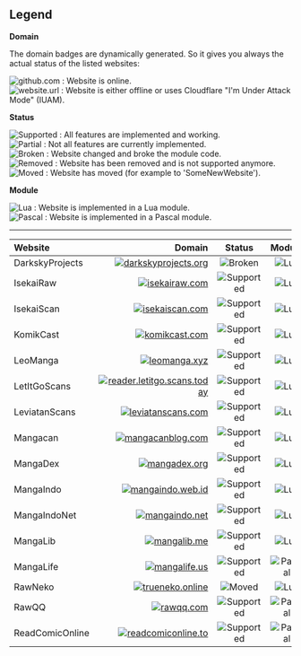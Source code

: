 Legend
------
**Domain**  
  
The domain badges are dynamically generated. So it gives you always the actual status of the listed websites:  
  
![github.com](https://img.shields.io/website/https/github.com.svg?label=github.com&up_message=online&down_message=offline%20%2F%20cf) : Website is online.  
![website.url](https://img.shields.io/website/http/website.url.svg?label=website.url&up_message=online&down_message=offline%20%2F%20cf) : Website is either offline or uses Cloudflare "I'm Under Attack Mode" (IUAM).  
  
**Status**  
  
![Supported](https://img.shields.io/badge/Status-Supported-BrightGreen.svg) : All features are implemented and working.  
![Partial](https://img.shields.io/badge/Status-Partial-yellowgreen.svg) : Not all features are currently implemented.  
![Broken](https://img.shields.io/badge/Status-Broken-red.svg) : Website changed and broke the module code.  
![Removed](https://img.shields.io/badge/Status-Removed-inactive.svg) : Website has been removed and is not supported anymore.  
![Moved](https://img.shields.io/badge/Moved-SomeNewWebsite-blue.svg) : Website has moved (for example to 'SomeNewWebsite').  
  
**Module**  
  
![Lua](https://img.shields.io/badge/Lua-Modulename-blueviolet.svg) : Website is implemented in a Lua module.  
![Pascal](https://img.shields.io/badge/Pascal-Modulename-blue.svg) : Website is implemented in a Pascal module.  
  
---
  
| Website         | Domain                                                                                                                                                                                                                      | Status                                                                      | Module                                                             |
|:--------------- | ---------------------------------------------------------------------------------------------------------------------------------------------------------------------------------------------------------------------------:|:---------------------------------------------------------------------------:|:------------------------------------------------------------------:|
| DarkskyProjects | [![darkskyprojects.org](https://img.shields.io/website/https/darkskyprojects.org.svg?label=darkskyprojects.org&up_message=online&down_message=offline%20%2F%20cf)](https://darkskyprojects.org)                             | ![Broken](https://img.shields.io/badge/Status-Broken-red.svg)               | ![Lua](https://img.shields.io/badge/Lua-Madara-blueviolet.svg)     |
| IsekaiRaw       | [![isekairaw.com](https://img.shields.io/website/http/isekairaw.com.svg?label=isekairaw.com&up_message=online&down_message=offline%20%2F%20cf)](http://isekairaw.com)                                                       | ![Supported](https://img.shields.io/badge/Status-Supported-BrightGreen.svg) | ![Lua](https://img.shields.io/badge/Lua-Madara-blueviolet.svg)     |
| IsekaiScan      | [![isekaiscan.com](https://img.shields.io/website/http/isekaiscan.com.svg?label=isekaiscan.com&up_message=online&down_message=offline%20%2F%20cf)](http://isekaiscan.com)                                                   | ![Supported](https://img.shields.io/badge/Status-Supported-BrightGreen.svg) | ![Lua](https://img.shields.io/badge/Lua-Madara-blueviolet.svg)     |
| KomikCast       | [![komikcast.com](https://img.shields.io/website/https/komikcast.com.svg?label=komikcast.com&up_message=online&down_message=offline%20%2F%20cf)](https://komikcast.com)                                                     | ![Supported](https://img.shields.io/badge/Status-Supported-BrightGreen.svg) | ![Lua](https://img.shields.io/badge/Lua-MangaShiro-blueviolet.svg) |
| LeoManga        | [![leomanga.xyz](https://img.shields.io/website/https/leomanga.xyz.svg?label=leomanga.xyz&up_message=online&down_message=offline%20%2F%20cf)](https://leomanga.xyz)                                                         | ![Supported](https://img.shields.io/badge/Status-Supported-BrightGreen.svg) | ![Lua](https://img.shields.io/badge/Lua-LeoManga-blueviolet.svg)   |
| LetItGoScans    | [![reader.letitgo.scans.today](https://img.shields.io/website/https/reader.letitgo.scans.today.svg?label=reader.letitgo.scans.today&up_message=online&down_message=offline%20%2F%20cf)](https://reader.letitgo.scans.today) | ![Supported](https://img.shields.io/badge/Status-Supported-BrightGreen.svg) | ![Lua](https://img.shields.io/badge/Lua-ComiCake-blueviolet.svg)   |
| LeviatanScans   | [![leviatanscans.com](https://img.shields.io/website/https/leviatanscans.com.svg?label=leviatanscans.com&up_message=online&down_message=offline%20%2F%20cf)](https://leviatanscans.com)                                     | ![Supported](https://img.shields.io/badge/Status-Supported-BrightGreen.svg) | ![Lua](https://img.shields.io/badge/Lua-Madara-blueviolet.svg)     |
| Mangacan        | [![mangacanblog.com](https://img.shields.io/website/http/mangacanblog.com.svg?label=mangacanblog.com&up_message=online&down_message=offline%20%2F%20cf)](http://mangacanblog.com)                                           | ![Supported](https://img.shields.io/badge/Status-Supported-BrightGreen.svg) | ![Lua](https://img.shields.io/badge/Lua-MangaShiro-blueviolet.svg) |
| MangaDex        | [![mangadex.org](https://img.shields.io/website/https/mangadex.org.svg?label=mangadex.org&up_message=online&down_message=offline%20%2F%20cf)](https://mangadex.org)                                                         | ![Supported](https://img.shields.io/badge/Status-Supported-BrightGreen.svg) | ![Lua](https://img.shields.io/badge/Lua-MangaDex-blueviolet.svg)   |
| MangaIndo       | [![mangaindo.web.id](https://img.shields.io/website/https/mangaindo.web.id.svg?label=mangaindo.web.id&up_message=online&down_message=offline%20%2F%20cf)](https://mangaindo.web.id)                                         | ![Supported](https://img.shields.io/badge/Status-Supported-BrightGreen.svg) | ![Lua](https://img.shields.io/badge/Lua-MangaShiro-blueviolet.svg) |
| MangaIndoNet    | [![mangaindo.net](https://img.shields.io/website/https/mangaindo.net.svg?label=mangaindo.net&up_message=online&down_message=offline%20%2F%20cf)](https://mangaindo.net)                                                     | ![Supported](https://img.shields.io/badge/Status-Supported-BrightGreen.svg) | ![Lua](https://img.shields.io/badge/Lua-MangaShiro-blueviolet.svg) |
| MangaLib        | [![mangalib.me](https://img.shields.io/website/https/mangalib.me.svg?label=mangalib.me&up_message=online&down_message=offline%20%2F%20cf)](https://mangalib.me)                                                             | ![Supported](https://img.shields.io/badge/Status-Supported-BrightGreen.svg) | ![Lua](https://img.shields.io/badge/Lua-MangaLib-blueviolet.svg)   |
| MangaLife       | [![mangalife.us](https://img.shields.io/website/https/mangalife.us.svg?label=mangalife.us&up_message=online&down_message=offline%20%2F%20cf)](https://mangalife.us)                                                         | ![Supported](https://img.shields.io/badge/Status-Supported-BrightGreen.svg) | ![Pascal](https://img.shields.io/badge/Pascal-MangaLife-Blue.svg)  |
| RawNeko         | [![trueneko.online](https://img.shields.io/website/http/trueneko.online.svg?label=trueneko.online&up_message=online&down_message=offline%20%2F%20cf)](http://trueneko.online)                                               | ![Moved](https://img.shields.io/badge/Moved-IsekaiRaw-Blue.svg)             | ![Lua](https://img.shields.io/badge/Lua-Madara-blueviolet.svg)     |
| RawQQ           | [![rawqq.com](https://img.shields.io/website/https/rawqq.com.svg?label=rawqq.com&up_message=online&down_message=offline%20%2F%20cf)](https://rawqq.com)                                                                     | ![Supported](https://img.shields.io/badge/Status-Supported-BrightGreen.svg) | ![Pascal](https://img.shields.io/badge/Lua-Lhscans-blueviolet.svg) |
| ReadComicOnline | [![readcomiconline.to](https://img.shields.io/website/https/readcomiconline.to.svg?label=readcomiconline.to&up_message=online&down_message=offline%20%2F%20cf)](https://readcomiconline.to)                                 | ![Supported](https://img.shields.io/badge/Status-Supported-BrightGreen.svg) | ![Pascal](https://img.shields.io/badge/Pascal-KissManga-Blue.svg)  |
